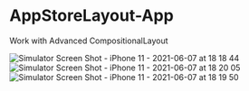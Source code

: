 # AppStoreLayout-App
Work with Advanced CompositionalLayout

![Simulator Screen Shot - iPhone 11 - 2021-06-07 at 18 18 44](https://user-images.githubusercontent.com/77058534/121043453-51cbf700-c7bd-11eb-81d5-13334c7740cb.png)  ![Simulator Screen Shot - iPhone 11 - 2021-06-07 at 18 20 05](https://user-images.githubusercontent.com/77058534/121043474-57294180-c7bd-11eb-850f-5d575b1aa181.png)  ![Simulator Screen Shot - iPhone 11 - 2021-06-07 at 18 19 50](https://user-images.githubusercontent.com/77058534/121043491-5abcc880-c7bd-11eb-9a4c-fd66afc37688.png)


